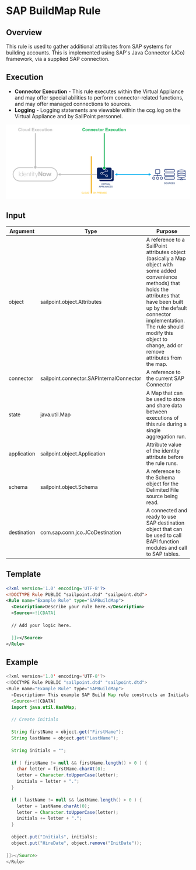 # SAP BuildMap Rule

## Overview

This rule is used to gather additional attributes from SAP systems for building accounts. This is implemented using SAP's Java Connector (JCo) framework, via a supplied SAP connection.

## Execution

- **Connector Execution** - This rule executes within the Virtual Appliance and may offer special abilities to perform connector-related functions, and may offer managed connections to sources.
- **Logging** - Logging statements are viewable within the ccg.log on the Virtual Appliance and by SailPoint personnel.

![Rule Execution](../img/connector_execution.png)

## Input

| Argument    | Type                                     | Purpose                                                                    |
| ----------- | ---------------------------------------  | -------------------------------------------------------------------------- |
| object      | sailpoint.object.Attributes              | A reference to a SailPoint attributes object (basically a Map object with some added convenience methods) that holds the attributes that have been built up by the default connector implementation. The rule should modify this object to change, add or remove attributes from the map. |
| connector   | sailpoint.connector.SAPInternalConnector | A reference to the current SAP Connector                                   |
| state       | java.util.Map                            | A Map that can be used to store and share data between executions of this rule during a single aggregation run. |
| application | sailpoint.object.Application             | Attribute value of the identity attribute before the rule runs.            |
| schema      | sailpoint.object.Schema                  | A reference to the Schema object for the Delimited File source being read. |
| destination | com.sap.conn.jco.JCoDestination          | A connected and ready to use SAP destination object that can be used to call BAPI function modules and call to SAP tables. |

## Template

```xml
<?xml version='1.0' encoding='UTF-8'?>
<!DOCTYPE Rule PUBLIC "sailpoint.dtd" "sailpoint.dtd">
<Rule name="Example Rule" type="SAPBuildMap">
  <Description>Describe your rule here.</Description>
  <Source><![CDATA[

  // Add your logic here.

  ]]></Source>
</Rule>
```

## Example

```java
<?xml version='1.0' encoding='UTF-8'?>
<!DOCTYPE Rule PUBLIC "sailpoint.dtd" "sailpoint.dtd">
<Rule name="Example Rule" type="SAPBuildMap">
  <Description> This example SAP Build Map rule constructs an Initials attribute from the first character of the FirstName and LastName attributes and changes the name of the “InitDate” attribute to “HireDate”. </Description>
  <Source><![CDATA[
  import java.util.HashMap;

  // Create initials

  String firstName = object.get("FirstName");
  String lastName = object.get("LastName");

  String initials = "";

  if ( firstName != null && firstName.length() > 0 ) {
    char letter = firstName.charAt(0);
    letter = Character.toUpperCase(letter);
    initials = letter + ".";
  }

  if ( lastName != null && lastName.length() > 0 ) {
    letter = lastName.charAt(0);
    letter = Character.toUpperCase(letter);
    initials += letter + ".";
  }

  object.put("Initials", initials);
  object.put("HireDate", object.remove("InitDate"));

]]></Source>
</Rule>
```
